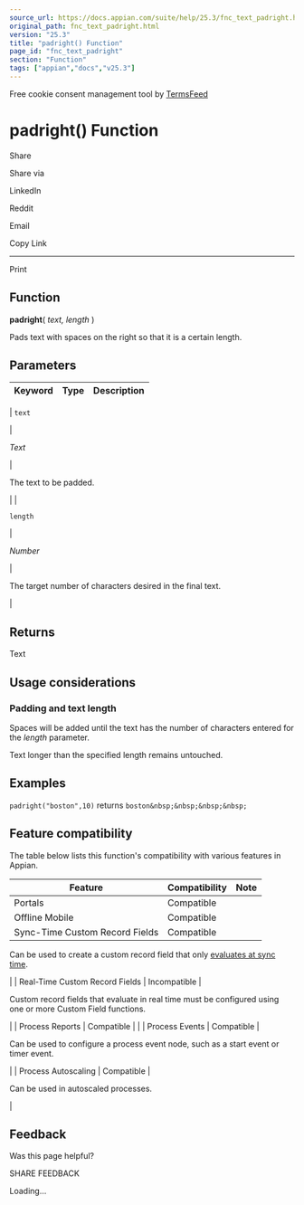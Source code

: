 ```yaml
---
source_url: https://docs.appian.com/suite/help/25.3/fnc_text_padright.html
original_path: fnc_text_padright.html
version: "25.3"
title: "padright() Function"
page_id: "fnc_text_padright"
section: "Function"
tags: ["appian","docs","v25.3"]
---
```



Free cookie consent management tool by [TermsFeed](https://www.termsfeed.com/)

# padright() Function

Share

Share via

LinkedIn

Reddit

Email

Copy Link

* * *

Print

## Function

**padright**( _text, length_ )

Pads text with spaces on the right so that it is a certain length.

## Parameters

| Keyword | Type | Description |
| --- | --- | --- |
|
`text`

 |

_Text_

 |

The text to be padded.

 |
|

`length`

 |

_Number_

 |

The target number of characters desired in the final text.

 |

## Returns

Text

## Usage considerations

### Padding and text length

Spaces will be added until the text has the number of characters entered for the _length_ parameter.

Text longer than the specified length remains untouched.

## Examples

`padright("boston",10)` returns `boston&nbsp;&nbsp;&nbsp;&nbsp;`

## Feature compatibility

The table below lists this function's compatibility with various features in Appian.

| Feature | Compatibility | Note |
| --- | --- | --- |
| Portals | Compatible |  |
| Offline Mobile | Compatible |  |
| Sync-Time Custom Record Fields | Compatible |
Can be used to create a custom record field that only [evaluates at sync time](custom-record-fields.html#prodlink-sync-time-evaluations).

 |
| Real-Time Custom Record Fields | Incompatible |

Custom record fields that evaluate in real time must be configured using one or more Custom Field functions.

 |
| Process Reports | Compatible |  |
| Process Events | Compatible |

Can be used to configure a process event node, such as a start event or timer event.

 |
| Process Autoscaling | Compatible |

Can be used in autoscaled processes.

 |

## Feedback

Was this page helpful?

SHARE FEEDBACK

Loading...